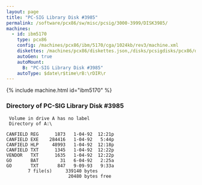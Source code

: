 ```yaml
---
layout: page
title: "PC-SIG Library Disk #3985"
permalink: /software/pcx86/sw/misc/pcsig/3000-3999/DISK3985/
machines:
  - id: ibm5170
    type: pcx86
    config: /machines/pcx86/ibm/5170/cga/1024kb/rev3/machine.xml
    diskettes: /machines/pcx86/diskettes.json,/disks/pcsigdisks/pcx86/diskettes.json
    autoGen: true
    autoMount:
      B: "PC-SIG Library Disk #3985"
    autoType: $date\r$time\rB:\rDIR\r
---
```


{% include machine.html id="ibm5170" %}

### Directory of PC-SIG Library Disk #3985

     Volume in drive A has no label
     Directory of A:\

    CANFIELD REG      1873   1-04-92  12:21p
    CANFIELD EXE    284416   1-04-92   5:44p
    CANFIELD HLP     48993   1-04-92  12:18p
    CANFIELD TXT      1345   1-04-92  12:22p
    VENDOR   TXT      1635   1-04-92  12:22p
    GO       BAT        31   6-04-92   2:25a
    GO       TXT       847   9-09-93   9:33a
            7 file(s)     339140 bytes
                           20480 bytes free
